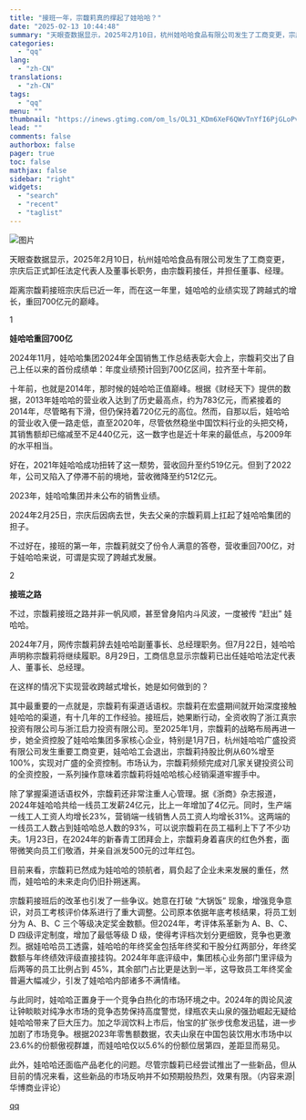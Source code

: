 ```yaml
---
title: "接班一年，宗馥莉真的撑起了娃哈哈？"
date: "2025-02-13 10:44:48"
summary: "天眼查数据显示，2025年2月10日，杭州娃哈哈食品有限公司发生了工商变更，宗庆后正式卸任法定代表人..."
categories:
  - "qq"
lang:
  - "zh-CN"
translations:
  - "zh-CN"
tags:
  - "qq"
menu: ""
thumbnail: "https://inews.gtimg.com/om_ls/OL31_KDm6XeF6QWvTnYfI6PjGLoPviqiFfPC_ukloAHokAA_640360/0"
lead: ""
comments: false
authorbox: false
pager: true
toc: false
mathjax: false
sidebar: "right"
widgets:
  - "search"
  - "recent"
  - "taglist"
---
```


![图片](https://inews.gtimg.com/news_bt/OVb-nYZPrlCbih4bGz_jbf_GxKrCd8A4sxjbsFmyFG6VoAA/641)

天眼查数据显示，2025年2月10日，杭州娃哈哈食品有限公司发生了工商变更，宗庆后正式卸任法定代表人及董事长职务，由宗馥莉接任，并担任董事、经理。

距离宗馥莉接班宗庆后已近一年，而在这一年里，娃哈哈的业绩实现了跨越式的增长，重回700亿元的巅峰。

1

**娃哈哈重回700亿**

2024年11月，娃哈哈集团2024年全国销售工作总结表彰大会上，宗馥莉交出了自己上任以来的首份成绩单：年度业绩预计回到700亿区间，拉齐至十年前。

十年前，也就是2014年，那时候的娃哈哈正值巅峰。根据《财经天下》提供的数据，2013年娃哈哈的营业收入达到了历史最高点，约为783亿元，而紧接着的2014年，尽管略有下滑，但仍保持着720亿元的高位。然而，自那以后，娃哈哈的营业收入便一路走低，直至2020年，尽管依然稳坐中国饮料行业的头把交椅，其销售额却已缩减至不足440亿元，这一数字也是近十年来的最低点，与2009年的水平相当。

好在，2021年娃哈哈成功扭转了这一颓势，营收回升至约519亿元。但到了2022年，公司又陷入了停滞不前的境地，营收微降至约512亿元。

2023年，娃哈哈集团并未公布的销售业绩。

2024年2月25日，宗庆后因病去世，失去父亲的宗馥莉肩上扛起了娃哈哈集团的担子。

不过好在，接班的第一年，宗馥莉就交了份令人满意的答卷，营收重回700亿，对于娃哈哈来说，可谓是实现了跨越式发展。

2

**接班之路**

不过，宗馥莉接班之路并非一帆风顺，甚至曾身陷内斗风波，一度被传 “赶出” 娃哈哈。

2024年7月，网传宗馥莉辞去娃哈哈副董事长、总经理职务。但7月22日，娃哈哈声明称宗馥莉将继续履职。8月29日，工商信息显示宗馥莉已出任娃哈哈法定代表人、董事长、总经理。

在这样的情况下实现营收跨越式增长，她是如何做到的？

其中最重要的一点就是，宗馥莉有渠道话语权。宗馥莉在宏盛期间就开始深度接触娃哈哈的渠道，有十几年的工作经验。接班后，她果断行动，全资收购了浙江真宗投资有限公司与浙江启力投资有限公司。至2025年1月，宗馥莉的战略布局再进一步，她全资控股了娃哈哈集团多家核心企业，特别是1月7日，杭州娃哈哈广盛投资有限公司发生重要工商变更，娃哈哈工会退出，宗馥莉持股比例从60%增至100%，实现对广盛的全资控制。市场认为，宗馥莉频频完成对几家关键投资公司的全资控股，一系列操作意味着宗馥莉将娃哈哈核心经销渠道牢握手中。

除了掌握渠道话语权外，宗馥莉还非常注重人心管理。据《浙商》杂志报道，2024年娃哈哈共给一线员工发薪24亿元，比上一年增加了4亿元。同时，生产端一线工人工资人均增长23%，营销端一线销售人员工资人均增长31%。这两端的一线员工人数占到娃哈哈总人数的93%，可以说宗馥莉在员工福利上下了不少功夫。1月23日，在2024年的新春青工团拜会上，宗馥莉身着喜庆的红色外套，面带微笑向员工们敬酒，并亲自派发500元的过年红包。

目前来看，宗馥莉已然成为娃哈哈的领航者，肩负起了企业未来发展的重任，然而，娃哈哈的未来走向仍旧扑朔迷离。

宗馥莉接班后的改革也引发了一些争议。她意在打破 “大锅饭” 现象，增强竞争意识，对员工考核评价体系进行了重大调整。公司原本依据年底考核结果，将员工划分为 A、B、C 三个等级决定奖金数额。但2024年，考评体系革新为 A、B、C、D 四级评定制度，增加了最低等级 D 级，使得考评档次划分更细致，竞争也更激烈。据娃哈哈员工透露，娃哈哈的年终奖金包括年终奖和干股分红两部分，年终奖数额与年终绩效评级直接挂钩。2024年年底评级中，集团核心业务部门里评级为后两等的员工比例占到 45%，其余部门占比更是达到一半，这导致员工年终奖金普遍大幅减少，引发了娃哈哈内部诸多不满情绪。

与此同时，娃哈哈正置身于一个竞争白热化的市场环境之中。2024年的舆论风波让钟睒睒对纯净水市场的竞争态势保持高度警觉，绿瓶农夫山泉的强劲崛起无疑给娃哈哈带来了巨大压力。加之华润饮料上市后，怡宝的扩张步伐愈发迅猛，进一步加剧了市场竞争。根据2023年零售额数据，农夫山泉在中国包装饮用水市场中以23.6%的份额傲视群雄，而娃哈哈仅以5.6%的份额位居第四，差距显而易见。

此外，娃哈哈还面临产品老化的问题。尽管宗馥莉已经尝试推出了一些新品，但从目前的情况来看，这些新品的市场反响并不如预期般热烈，效果有限。（内容来源|华博商业评论）

[qq](https://new.qq.com/rain/a/20250213A02U3T00)
